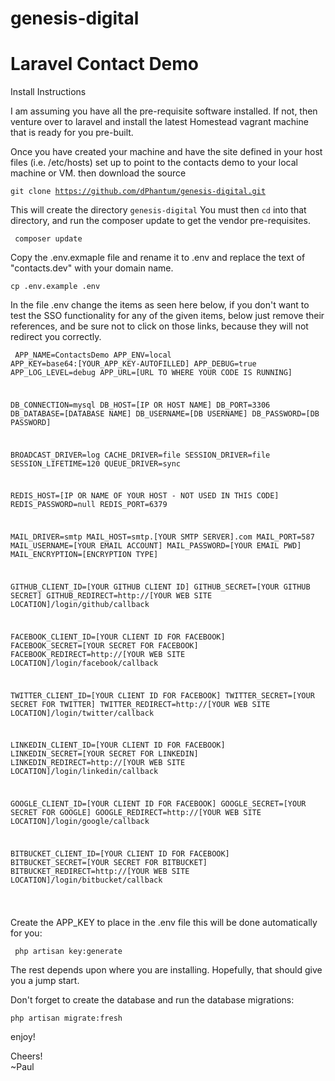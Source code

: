 # genesis-digital

<h1>Laravel Contact Demo</h1>

Install Instructions
<p>
I am assuming you have all the pre-requisite software installed. If not, then venture over to laravel and install the latest Homestead vagrant machine that is ready for you pre-built. 
</p>

<p>
Once you have created your machine and have the site defined in your host files (i.e. /etc/hosts) set up to point to the contacts demo to your local machine or VM. then download the source
</p>

<code>git clone https://github.com/dPhantum/genesis-digital.git</code>

<p>This will create the directory <code>genesis-digital</code> You must then <code>cd</code> into that directory, and
run the composer update to get the vendor pre-requisites.
</p>
<code> composer update </code>


<p>Copy the .env.exmaple file and rename it to .env and replace the text of "contacts.dev" with your domain name.</p>

<code>cp .env.example .env</code>

<p>
In the file .env change the items as seen here below, if you don't want to test the SSO functionality for any of the given items, below just remove their references, and be sure not to click on those links, because they will not redirect you correctly.
</p>  
  
<code><pre>
APP_NAME=ContactsDemo
APP_ENV=local
APP_KEY=base64:[YOUR_APP_KEY-AUTOFILLED]
APP_DEBUG=true
APP_LOG_LEVEL=debug
APP_URL=[URL TO WHERE YOUR CODE IS RUNNING]

DB_CONNECTION=mysql
DB_HOST=[IP OR HOST NAME]
DB_PORT=3306
DB_DATABASE=[DATABASE NAME]
DB_USERNAME=[DB USERNAME]
DB_PASSWORD=[DB PASSWORD]

BROADCAST_DRIVER=log
CACHE_DRIVER=file
SESSION_DRIVER=file
SESSION_LIFETIME=120
QUEUE_DRIVER=sync

REDIS_HOST=[IP OR NAME OF YOUR HOST - NOT USED IN THIS CODE]
REDIS_PASSWORD=null
REDIS_PORT=6379

MAIL_DRIVER=smtp
MAIL_HOST=smtp.[YOUR SMTP SERVER].com
MAIL_PORT=587
MAIL_USERNAME=[YOUR EMAIL ACCOUNT]
MAIL_PASSWORD=[YOUR EMAIL PWD]
MAIL_ENCRYPTION=[ENCRYPTION TYPE]

GITHUB_CLIENT_ID=[YOUR GITHUB CLIENT ID]
GITHUB_SECRET=[YOUR GITHUB SECRET]
GITHUB_REDIRECT=http://[YOUR WEB SITE LOCATION]/login/github/callback

FACEBOOK_CLIENT_ID=[YOUR CLIENT ID FOR FACEBOOK]
FACEBOOK_SECRET=[YOUR SECRET FOR FACEBOOK]
FACEBOOK_REDIRECT=http://[YOUR WEB SITE LOCATION]/login/facebook/callback

TWITTER_CLIENT_ID=[YOUR CLIENT ID FOR FACEBOOK]
TWITTER_SECRET=[YOUR SECRET FOR TWITTER]
TWITTER_REDIRECT=http://[YOUR WEB SITE LOCATION]/login/twitter/callback

LINKEDIN_CLIENT_ID=[YOUR CLIENT ID FOR FACEBOOK]
LINKEDIN_SECRET=[YOUR SECRET FOR LINKEDIN]
LINKEDIN_REDIRECT=http://[YOUR WEB SITE LOCATION]/login/linkedin/callback

GOOGLE_CLIENT_ID=[YOUR CLIENT ID FOR FACEBOOK]
GOOGLE_SECRET=[YOUR SECRET FOR GOOGLE]
GOOGLE_REDIRECT=http://[YOUR WEB SITE LOCATION]/login/google/callback

BITBUCKET_CLIENT_ID=[YOUR CLIENT ID FOR FACEBOOK]
BITBUCKET_SECRET=[YOUR SECRET FOR BITBUCKET]
BITBUCKET_REDIRECT=http://[YOUR WEB SITE LOCATION]/login/bitbucket/callback

</pre></code>


<p>
  Create the APP_KEY to place in the .env file this will be done automatically for you:
</p>

  <code> php artisan key:generate </code>


<p>
  The rest depends upon where you are installing. Hopefully, that should give you a jump start.
</p>

<p> Don't forget to create the database and run the database migrations:</p>

<code>php artisan migrate:fresh</code>

<p> enjoy!</p>
<p>Cheers!<br>~Paul</p>
